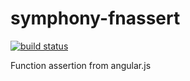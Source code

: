 symphony-fnassert
=================
[![build status](https://travis-ci.org/MattiasFestin/symphony-fnassert.png)](https://travis-ci.org/MattiasFestin/symphony-fnassert)

Function assertion from angular.js
